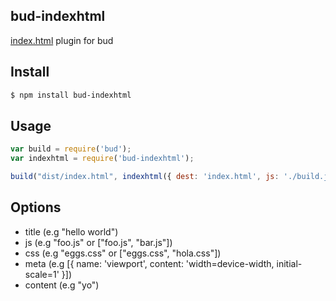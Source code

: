## bud-indexhtml

[index.html](http://npmjs.org/indexhtml) plugin for bud

## Install

```bash
$ npm install bud-indexhtml
```

## Usage

```js
var build = require('bud');
var indexhtml = require('bud-indexhtml');

build("dist/index.html", indexhtml({ dest: 'index.html', js: './build.js', css: './style.css' }));
```

## Options

* title (e.g "hello world")
* js (e.g "foo.js" or ["foo.js", "bar.js"])
* css (e.g "eggs.css" or ["eggs.css", "hola.css"])
* meta (e.g [{ name: 'viewport', content: 'width=device-width, initial-scale=1' }])
* content (e.g "yo")
